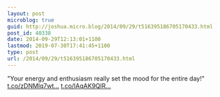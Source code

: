 ```yaml
---
layout: post
microblog: true
guid: http://joshua.micro.blog/2014/09/29/t516395186705170433.html
post_id: 40338
date: 2014-09-29T12:13:01+1100
lastmod: 2019-07-30T17:41:45+1100
type: post
url: /2014/09/29/t516395186705170433.html
---
```

"Your energy and enthusiasm really set the mood for the entire day!" [t.co/zDNMlq7wt...](http://t.co/zDNMlq7wtQ) [t.co/IAqAK9QlR...](http://t.co/IAqAK9QlRz)
